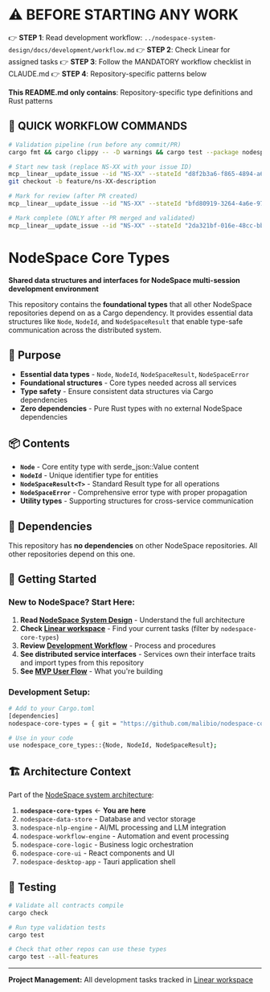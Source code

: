 # ⚠️ BEFORE STARTING ANY WORK
👉 **STEP 1**: Read development workflow: `../nodespace-system-design/docs/development/workflow.md`
👉 **STEP 2**: Check Linear for assigned tasks
👉 **STEP 3**: Follow the MANDATORY workflow checklist in CLAUDE.md
👉 **STEP 4**: Repository-specific patterns below

**This README.md only contains**: Repository-specific type definitions and Rust patterns

## 🚨 QUICK WORKFLOW COMMANDS

```bash
# Validation pipeline (run before any commit/PR)
cargo fmt && cargo clippy -- -D warnings && cargo test --package nodespace-core-types

# Start new task (replace NS-XX with your issue ID)
mcp__linear__update_issue --id "NS-XX" --stateId "d8f2b3a6-f865-4894-a6cb-a0d76fc98d93"
git checkout -b feature/ns-XX-description

# Mark for review (after PR created)
mcp__linear__update_issue --id "NS-XX" --stateId "bfd80919-3264-4a6e-9745-7f118b9b8932"

# Mark complete (ONLY after PR merged and validated)
mcp__linear__update_issue --id "NS-XX" --stateId "2da321bf-016e-48cc-bb6a-fbdecc044bd7"
```

# NodeSpace Core Types

**Shared data structures and interfaces for NodeSpace multi-session development environment**

This repository contains the **foundational types** that all other NodeSpace repositories depend on as a Cargo dependency. It provides essential data structures like `Node`, `NodeId`, and `NodeSpaceResult` that enable type-safe communication across the distributed system.

## 🎯 Purpose

- **Essential data types** - `Node`, `NodeId`, `NodeSpaceResult`, `NodeSpaceError`
- **Foundational structures** - Core types needed across all services
- **Type safety** - Ensure consistent data structures via Cargo dependencies
- **Zero dependencies** - Pure Rust types with no external NodeSpace dependencies

## 📦 Contents

- **`Node`** - Core entity type with serde_json::Value content
- **`NodeId`** - Unique identifier type for entities
- **`NodeSpaceResult<T>`** - Standard Result type for all operations
- **`NodeSpaceError`** - Comprehensive error type with proper propagation
- **Utility types** - Supporting structures for cross-service communication

## 🔗 Dependencies

This repository has **no dependencies** on other NodeSpace repositories. All other repositories depend on this one.

## 🚀 Getting Started

### **New to NodeSpace? Start Here:**
1. **Read [NodeSpace System Design](../nodespace-system-design/README.md)** - Understand the full architecture
2. **Check [Linear workspace](https://linear.app/nodespace)** - Find your current tasks (filter by `nodespace-core-types`)
3. **Review [Development Workflow](../nodespace-system-design/docs/development/workflow.md)** - Process and procedures
4. **See distributed service interfaces** - Services own their interface traits and import types from this repository
5. **See [MVP User Flow](../nodespace-system-design/examples/mvp-user-flow.md)** - What you're building

### **Development Setup:**
```bash
# Add to your Cargo.toml
[dependencies]
nodespace-core-types = { git = "https://github.com/malibio/nodespace-core-types" }

# Use in your code
use nodespace_core_types::{Node, NodeId, NodeSpaceResult};
```

## 🏗️ Architecture Context

Part of the [NodeSpace system architecture](../nodespace-system-design/README.md):

1. **`nodespace-core-types`** ← **You are here**
2. `nodespace-data-store` - Database and vector storage
3. `nodespace-nlp-engine` - AI/ML processing and LLM integration  
4. `nodespace-workflow-engine` - Automation and event processing
5. `nodespace-core-logic` - Business logic orchestration
6. `nodespace-core-ui` - React components and UI
7. `nodespace-desktop-app` - Tauri application shell

## 🧪 Testing

```bash
# Validate all contracts compile
cargo check

# Run type validation tests  
cargo test

# Check that other repos can use these types
cargo test --all-features
```

---

**Project Management:** All development tasks tracked in [Linear workspace](https://linear.app/nodespace)